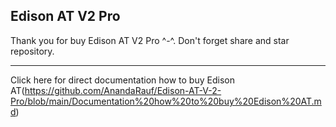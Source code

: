 Edison AT V2 Pro
-----------------------------------------------------------------------------------------------------------------------------------------------------------------------------------

Thank you for buy Edison AT V2 Pro ^-^.
Don't forget share and star repository.

-----------------------------------------------------------------------------------------------------------------------------------------------------------------------------------
Click here for direct documentation how to buy Edison AT(https://github.com/AnandaRauf/Edison-AT-V-2-Pro/blob/main/Documentation%20how%20to%20buy%20Edison%20AT.md)

